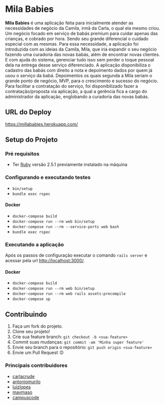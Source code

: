 Mila Babies
=======

**Mila Babies** é uma aplicação feita para inicialmente atender as necessidades 
de negócio da Camila, irmã da Carla, o qual ela mesmo criou. Um negócio focado 
em serviço de babás premium para cuidar apenas das crianças, e cobrado por hora.
Sendo seu grande diferencial o cuidado especial com as mesmas.
Para essa necessidade, a aplicação foi introduzida com as ideias da Camila, Mila, 
que iria expandir o seu negócio fazendo uma curadoria das novas babás, além de encontrar
novas clientes. E com ajuda do sistema, gerenciar tudo isso sem perder o toque
pessoal dela na entrega desse serviço diferenciado.
A aplicação disponibiliza o cadastro das babás com direito a nota e depoimento
dados por quem já usou o serviço da babá. Depoimentos os quais segunda a Mila 
seriam o grande ponto de negócio, MVP, para o crescimento e sucesso do negócio.
Para facilitar a contratação do serviço, foi disponibilizado fazer a 
contratação/proposta via aplicação, a qual a gerência fica a cargo do administrador
da aplicação, englobando a curadoria das novas babás.

## URL do Deploy
https://millababies.herokuapp.com/ 

## Setup do Projeto

### Pré requisitos

 - Ter [Ruby](https://www.ruby-lang.org) versão 2.5.1 previamente instalado na máquina

### Configurando e executando testes

 - `bin/setup`
 - `bundle exec rspec`

#### Docker
 - `docker-compose build`
 - `docker-compose run --rm web bin/setup`
 - `docker-compose run --rm --service-ports web bash`
 - `bundle exec rspec`

### Executando a aplicação

Após os passos de configuração executar o comando `rails server` e acessar pela
url [http://localhost:3000/](http://localhost:3000/).

#### Docker
 - `docker-compose build`
 - `docker-compose run --rm web bin/setup`
 - `docker-compose run --rm web rails assets:precompile`
 - `docker-compose up`

## Contribuindo
1. Faça um fork do projeto.
2. Clone seu projeto!
2. Crie sua feature branch: `git checkout -b <sua-feature>`
3. Commit suas mudanças: `git commit -am 'Minha super feature'`
4. Envie seu branch para o repositório: `git push origin <sua-feature>`
5. Envie um Pull Request :D

### Principais contribuidores
 - [carlacrude](https://github.com/carlacrude)
 - [antoniomurilo](https://github.com/antoniomurilo)
 - [luizlopes](https://github.com/luizlopes)
 - [mavmaso](https://github.com/mavmaso)
 - [campuscode](https://www.campuscode.com.br/)
